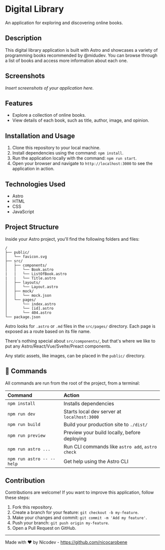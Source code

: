 # Digital Library

An application for exploring and discovering online books.

## Description

This digital library application is built with Astro and showcases a variety of programming books recommended by @midudev. You can browse through a list of books and access more information about each one.

## Screenshots

*Insert screenshots of your application here.*

## Features

- Explore a collection of online books.
- View details of each book, such as title, author, image, and opinion.

## Installation and Usage

1. Clone this repository to your local machine.
2. Install dependencies using the command: `npm install`.
3. Run the application locally with the command: `npm run start`.
4. Open your browser and navigate to `http://localhost:3000` to see the application in action.

## Technologies Used

- Astro
- HTML
- CSS
- JavaScript

## Project Structure

Inside your Astro project, you'll find the following folders and files:


```
/
├── public/
│   └── favicon.svg
├── src/
│   ├── components/
│   │   └── Book.astro
|   |   └── ListOfBook.astro
|   |   └── Title.astro
│   ├── layouts/
│   │   └── Layout.astro
│   ├── mock/
│   │   └── mock.json
│   └── pages/
│       └── index.astro
│       └── [id].astro
│       └── 404.astro
└── package.json
```

Astro looks for `.astro` or `.md` files in the `src/pages/` directory. Each page is exposed as a route based on its file name.

There's nothing special about `src/components/`, but that's where we like to put any Astro/React/Vue/Svelte/Preact components.

Any static assets, like images, can be placed in the `public/` directory.

## 🧞 Commands

All commands are run from the root of the project, from a terminal:

| Command                   | Action                                           |
| :------------------------ | :----------------------------------------------- |
| `npm install`             | Installs dependencies                            |
| `npm run dev`             | Starts local dev server at `localhost:3000`      |
| `npm run build`           | Build your production site to `./dist/`          |
| `npm run preview`         | Preview your build locally, before deploying     |
| `npm run astro ...`       | Run CLI commands like `astro add`, `astro check` |
| `npm run astro -- --help` | Get help using the Astro CLI                     |

## Contribution

Contributions are welcome! If you want to improve this application, follow these steps:

1. Fork this repository.
2. Create a branch for your feature: `git checkout -b my-feature`.
3. Make your changes and commit: `git commit -m 'Add my feature'`.
4. Push your branch: `git push origin my-feature`.
5. Open a Pull Request on GitHub.

---
Made with ❤️ by Nicodev - https://github.com/nicocarobene